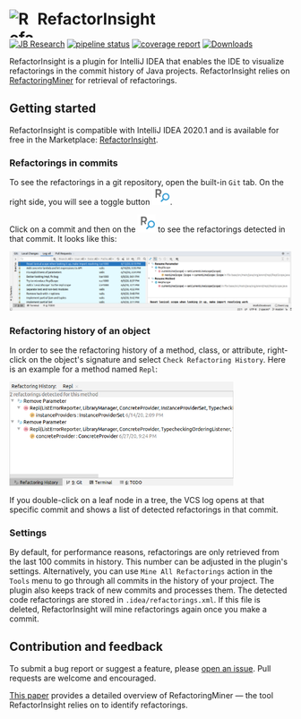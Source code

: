<h1> <img align="left" width="50" height="50" src="https://s3-eu-west-1.amazonaws.com/public-resources.ml-labs.aws.intellij.net/static/refactor-insight/icon.svg" alt="RefactorInsight Icon"> RefactorInsight </h1>

[![JB Research](https://jb.gg/badges/research-flat-square.svg)](https://research.jetbrains.org/)
[![pipeline status](https://github.com/JetBrains-Research/refactorinsight/workflows/Java%20CI%20with%20Gradle/badge.svg)](https://github.com/JetBrains-Research/refactorinsight/badges/master)
[![coverage report](https://codecov.io/gh/JetBrains-Research/refactorinsight/branch/master/graph/badge.svg)](https://codecov.io/gh/JetBrains-Research/refactorinsight)
[![Downloads](https://img.shields.io/jetbrains/plugin/d/14704-refactorinsight.svg?style=flat-square)](https://plugins.jetbrains.com/plugin/14704-refactorinsight)

RefactorInsight is a plugin for IntelliJ IDEA that enables the IDE to visualize refactorings in the commit history of Java projects. RefactorInsight relies on [RefactoringMiner](https://github.com/tsantalis/RefactoringMiner) for retrieval of refactorings.

## Getting started
RefactorInsight is сompatible with IntelliJ IDEA 2020.1 and is available for free in the Marketplace: [RefactorInsight](https://plugins.jetbrains.com/plugin/14704-refactorinsight). 

### Refactorings in commits
To see the refactorings in a git repository, open the built-in `Git` tab. On the right side, you will see a toggle button ![](assets/img/refactorinsight_toggle.svg).

Click on a commit and then on the ![](assets/img/refactorinsight_toggle.svg) to see the refactorings detected in that commit. It looks like this:

<img src="assets/img/refactorinsight_main.png" alt="Example" width="900">

### Refactoring history of an object
In order to see the refactoring history of a method, class, or attribute, right-click on the object's signature and select `Check Refactoring History`. Here is an example for a method named `Repl`:

<img src="assets/img/refactorinsight_history.png" alt="RefactoringHistory" width="400">

If you double-click on a leaf node in a tree, the VCS log opens at that specific commit and shows a list of detected refactorings in that commit.

### Settings
By default, for performance reasons, refactorings are only retrieved from the last 100 commits in history. This number can be adjusted in the plugin's settings. Alternatively, you can use `Mine All Refactorings` action in the `Tools` menu to go through all commits in the history of your project.
The plugin also keeps track of new commits and processes them.
The detected code refactorings are stored in `.idea/refactorings.xml`. If this file is deleted, RefactorInsight will mine refactorings again once you make a commit.


## Contribution and feedback
To submit a bug report or suggest a feature, please [open an issue](https://github.com/JetBrains-Research/refactorinsight/issues). 
Pull requests are welcome and encouraged.


[This paper](https://users.encs.concordia.ca/~nikolaos/publications/TSE_2020.pdf) provides a detailed overview of RefactoringMiner — the tool RefactorInsight relies on to identify refactorings.
